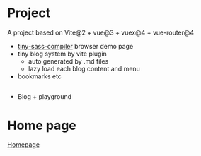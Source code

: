 # Project

A project based on Vite@2 + vue@3 + vuex@4 + vue-router@4

* [tiny-sass-compiler](https://github.com/wizardpisces/tiny-sass-compiler) browser demo page
* tiny blog system by vite plugin
  * auto generated by .md files
  * lazy load each blog content and menu
* bookmarks etc

## 

* Blog + playground

# Home page

[Homepage](https://wizardpisces.github.io/)
